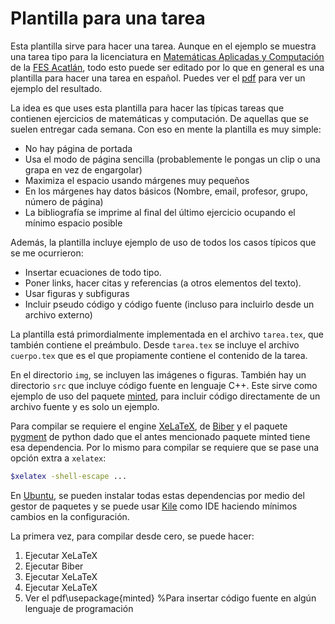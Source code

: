 # Plantilla para una tarea

Esta plantilla sirve para hacer una tarea. Aunque en el ejemplo se muestra una tarea tipo para la licenciatura en [Matemáticas Aplicadas y Computación](https://mac.acatlan.unam.mx/) de la [FES Acatlán](https://www.acatlan.unam.mx/), todo esto puede ser editado por lo que en general es una plantilla para hacer una tarea en español. Puedes ver el [pdf](tarea.pdf) para ver un ejemplo del resultado.

La idea es que uses esta plantilla para hacer las típicas tareas que contienen ejercicios de matemáticas y computación. De aquellas que se suelen entregar cada semana. Con eso en mente la plantilla es muy simple:

* No hay página de portada
* Usa el modo de página sencilla (probablemente le pongas un clip o una grapa en vez de engargolar)
* Maximiza el espacio usando márgenes muy pequeños
* En los márgenes hay datos básicos (Nombre, email, profesor, grupo, número de página)
* La bibliografía se imprime al final del último ejercicio ocupando el mínimo espacio posible

Además, la plantilla incluye ejemplo de uso de todos los casos típicos que se me ocurrieron:

* Insertar ecuaciones de todo tipo.
* Poner links, hacer citas y referencias (a otros elementos del texto).
* Usar figuras y subfiguras
* Incluir pseudo código y código fuente (incluso para incluirlo desde un archivo externo)

La plantilla está primordialmente implementada en el archivo `tarea.tex`, que también contiene el preámbulo. Desde `tarea.tex` se incluye el archivo `cuerpo.tex` que es el que propiamente contiene el contenido de la tarea.

En el directorio `img`, se incluyen las imágenes o figuras. También hay un directorio `src` que incluye código fuente en lenguaje C++. Este sirve como ejemplo de uso del paquete [minted](https://ctan.org/pkg/minted), para incluir código directamente de un archivo fuente y es solo un ejemplo.

Para compilar se requiere el engine [XeLaTeX](https://tug.org/xetex/), de [Biber](http://biblatex-biber.sourceforge.net/) y el paquete [pygment](https://pygments.org/) de python dado que el antes mencionado paquete minted tiene esa dependencia. Por lo mismo para compilar se requiere que se pase una opción extra a `xelatex`:

```bash
$xelatex -shell-escape ...
```

En [Ubuntu](https://ubuntu.com/), se pueden instalar todas estas dependencias por medio del gestor de paquetes y se puede usar [Kile](https://kile.sourceforge.io/) como IDE haciendo mínimos cambios en la configuración.

La primera vez, para compilar desde cero, se puede hacer:

1. Ejecutar XeLaTeX
1. Ejecutar Biber
1. Ejecutar XeLaTeX
1. Ejecutar XeLaTeX
1. Ver el pdf\usepackage{minted} %Para insertar código fuente en algún lenguaje de programación

